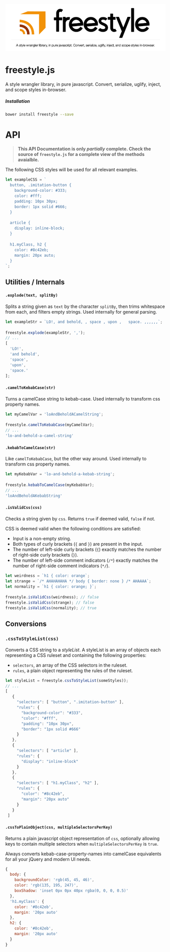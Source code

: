 ![freestyle logo](./logo.png)

# freestyle.js
A style wrangler library, in pure javascript. Convert, serialize, uglify, inject, and scope styles in-browser.

##### Installation
```bash
bower install freestyle --save
```

# API
> **This API Documentation is only *partially* complete. Check the source of `freestyle.js` for a complete view of the methods avaialble.**

The following CSS styles will be used for all relevant examples.
```js
let exampleCSS = `
  button, .imitation-button {
    background-color: #333;
    color: #fff;
    padding: 10px 30px;
    border: 1px solid #666;
  }
  
  article {
    display: inline-block;
  }
  
  h1.myClass, h2 {
    color: #8c42eb;
    margin: 20px auto;
  }
`;
```

## Utilities / Internals

#### `.explode(text, splitBy)`
Splits a string given as `text` by the character `splitBy`, then trims whitespace from each, and filters empty strings. Used internally for general parsing.

```js
let exampleStr = `LO!, and behold, , space , upon ,   space. ,,,,,,`;

freestyle.explode(exampleStr, ',');
// ...
[
  'LO!',
  'and behold',
  'space',
  'upon',
  'space.'
];
```

#### `.camelToKebabCase(str)`
Turns a camelCase string to kebab-case. Used internally to transform css property names.
```js
let myCamelVar = 'loAndBeholdACamelString';

freestyle.camelToKebabCase(myCamelVar);
// ...
'lo-and-behold-a-camel-string'
```


#### `.kebabToCamelCase(str)`
Like `camelToKebabCase`, but the other way around. Used internally to transform css property names.
```js
let myKebabVar = 'lo-and-behold-a-kebab-string';

freestyle.kebabToCamelCase(myKebabVar);
// ...
'loAndBeholdAKebabString'
```

#### `.isValidCss(css)`
Checks a string given by `css`. Returns `true` if deemed valid, `false` if not.


CSS is deemed valid when the following conditions are satisfied:
- Input is a non-empty string.
- Both types of curly brackets (`{` and `}`) are present in the input.
- The number of left-side curly brackets (`{`) exactly matches the number of right-side curly brackets (`}`).
- The number of left-side comment indicators (`/*`) exactly matches the number of right-side comment indicators (`*/`).

```js
let weirdness = `h1 { color: orange`;
let strange = `/* AHAHAHAHA */ body { border: none } /* AHAAAA`;
let normality = `h1 { color: orange; }`;

freestyle.isValidCss(weirdness); // false
freestyle.isValidCss(strange); // false
freestyle.isValidCss(normality); // true
```

## Conversions

### `.cssToStyleList(css)`
Converts a CSS string to a *styleList*. A styleList is an array of objects each representing a CSS ruleset and containing the following properties:
- `selectors`, an array of the CSS selectors in the ruleset.
- `rules`, a plain object representing the rules of the ruleset.

```js
let styleList = freestyle.cssToStyleList(someStyles));
// ...
[
   {
     "selectors": [ "button", ".imitation-button" ],
     "rules": {
       "background-color": "#333",
       "color": "#fff",
       "padding": "10px 30px",
       "border": "1px solid #666"
     }
   },
   {
     "selectors": [ "article" ],
     "rules": {
       "display": "inline-block"
     }
   },
   {
     "selectors": [ "h1.myClass", "h2" ],
     "rules": {
       "color": "#8c42eb",
       "margin": "20px auto"
     }
   }
 ]
```

#### `.cssToPlainObject(css, multipleSelectorsPerKey)`
Returns a plain javascript object representation of `css`, optionally allowing keys to contain multiple selectors when `multipleSelectorsPerKey` is `true`.

Always converts kebab-case-property-names into camelCase equivalents for all your jQuery and modern UI needs.

```js
{ 
  body: { 
    backgroundColor: 'rgb(45, 45, 46)',
    color: 'rgb(135, 195, 247)',
    boxShadow: 'inset 0px 0px 40px rgba(0, 0, 0, 0.5)'
  },
  'h1.myClass': {
    color: '#8c42eb',
    margin: '20px auto'
  },
  h2: {
    color: '#8c42eb',
    margin: '20px auto'
  }
}
```